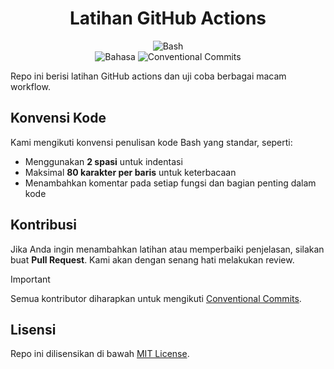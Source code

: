<div align="center">

# Latihan GitHub Actions

![Bash](https://img.shields.io/badge/Github_Actions-%23121011.svg?style=for-the-badge&logo=github-actions&logoColor=white)  
![Bahasa](https://img.shields.io/badge/Bahasa-Indonesia-blue)
![Conventional Commits](https://img.shields.io/badge/commit-conventional-blue.svg)

</div>

Repo ini berisi latihan GitHub actions dan uji coba berbagai macam workflow.

## Konvensi Kode

Kami mengikuti konvensi penulisan kode Bash yang standar, seperti:

-   Menggunakan **2 spasi** untuk indentasi
-   Maksimal **80 karakter per baris** untuk keterbacaan
-   Menambahkan komentar pada setiap fungsi dan bagian penting dalam kode

## Kontribusi

Jika Anda ingin menambahkan latihan atau memperbaiki penjelasan, silakan buat **Pull Request**. Kami akan dengan senang hati melakukan review.

> [!IMPORTANT]
>
> Semua kontributor diharapkan untuk mengikuti [Conventional Commits](https://www.conventionalcommits.org/).

## Lisensi

Repo ini dilisensikan di bawah [MIT License](LICENSE).
